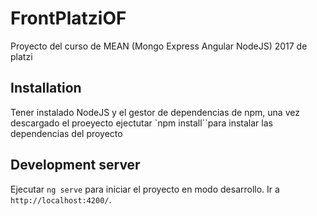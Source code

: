# FrontPlatziOF

Proyecto del curso de MEAN (Mongo Express Angular NodeJS) 2017 de platzi

## Installation

Tener instalado NodeJS y el gestor de dependencias de npm, una vez descargado el proeyecto ejectutar `npm install``para instalar las dependencias del proyecto

## Development server

Ejecutar `ng serve` para iniciar el proyecto en modo desarrollo. Ir a `http://localhost:4200/`.